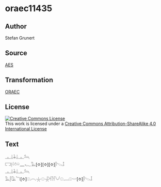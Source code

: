 # oraec11435

## Author

Stefan Grunert

## Source

[AES](https://github.com/simondschweitzer/aes)

## Transformation

[ORAEC](https://oraec.github.io/)

## License

<a rel="license" href="http://creativecommons.org/licenses/by-sa/4.0/"><img alt="Creative Commons License" style="border-width:0" src="https://i.creativecommons.org/l/by-sa/4.0/88x31.png" /></a><br />This work is licensed under a <a rel="license" href="http://creativecommons.org/licenses/by-sa/4.0/">Creative Commons Attribution-ShareAlike 4.0 International License</a>

## Text

𓊵𓏙𓇓𓏙𓊵𓃢<br>
𓉐𓊤𓏐𓏊𓏖𓈖𓆑𓅓[⯑][⯑][⯑]𓋴𓌫𓄤<br>
𓊵𓏙𓇓𓏙𓊵𓃢<br>
𓅓𓋴𓄿𓆓[⯑]𓇳𓇹𓇼𓇳𓇻𓆳𓌐𓆳𓄋𓇳𓐙𓇳𓎟[⯑]𓋴𓌫𓄤<br>
